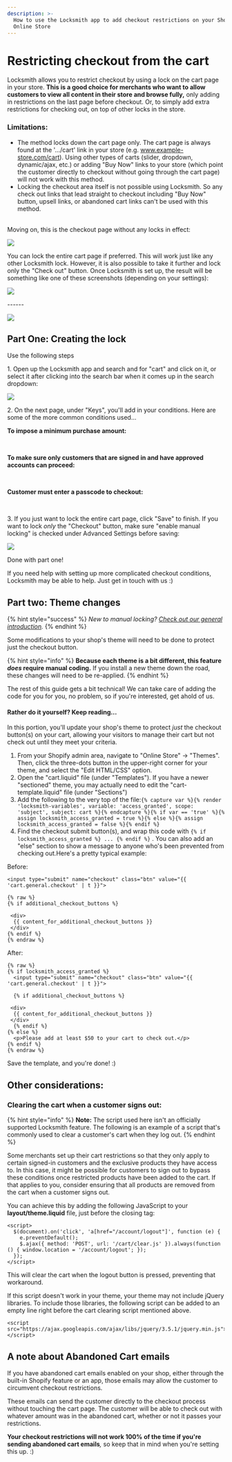 ```yaml
---
description: >-
  How to use the Locksmith app to add checkout restrictions on your Shopify
  Online Store
---
```


# Restricting checkout from the cart

Locksmith allows you to restrict checkout by using a lock on the cart page in your store. **This is a good choice for merchants who want to allow customers to view all content in their store and browse fully,** only adding in restrictions on the last page before checkout. Or, to simply add extra restrictions for checking out, on top of other locks in the store.&#x20;

### **Limitations:**

* The method locks down the cart page only. The cart page is always found at the '.../cart' link in your store (e.g. www.example-store.com/cart). Using other types of carts (slider, dropdown, dynamic/ajax, etc.) or adding "Buy Now" links to your store (which point the customer directly to checkout without going through the cart page) will not work with this method.
* Locking the checkout area itself is not possible using Locksmith. So any check out links that lead straight to checkout including "Buy Now" button, upsell links, or abandoned cart links can't be used with this method.

\
Moving on, this is the checkout page without any locks in effect:

![](https://d33v4339jhl8k0.cloudfront.net/docs/assets/5ddd799f2c7d3a7e9ae472fc/images/5e731ab22c7d3a7e9ae96a46/file-LTWtPLdeVV.png)

You can lock the entire cart page if preferred. This will work just like any other Locksmith lock. However, it is also possible to take it further and lock only the "Check out" button. Once Locksmith is set up, the result will be something like one of these screenshots (depending on your settings):

&#x20;

![](../../.gitbook/assets/CartLock-CheckoutButton.png)

\------

![](https://d33v4339jhl8k0.cloudfront.net/docs/assets/5ddd799f2c7d3a7e9ae472fc/images/5e7321942c7d3a7e9ae96a84/file-huM7dgYXcb.png)

## Part One: Creating the lock

Use the following steps

1\. Open up the Locksmith app and search and for "cart" and click on it, or select it after clicking into the search bar when it comes up in the search dropdown:

![](<../../.gitbook/assets/Screenshot 2024-10-05 at 10.32.13 PM.png>)

2\. On the next page, under "Keys", you'll add in your conditions. Here are some of the more common conditions used...

**To impose a minimum purchase amount:**

<figure><img src="../../.gitbook/assets/Screenshot 2024-10-05 at 10.34.11 PM.png" alt=""><figcaption></figcaption></figure>

\
**To make sure only customers that are signed in and have approved accounts can proceed:**

<figure><img src="../../.gitbook/assets/Screenshot 2024-10-05 at 10.38.32 PM.png" alt=""><figcaption></figcaption></figure>

\
**Customer must enter a passcode to checkout:**

<figure><img src="../../.gitbook/assets/Screenshot 2024-10-05 at 10.37.35 PM.png" alt=""><figcaption></figcaption></figure>

\
3\. If you just want to lock the entire cart page, click "Save" to finish. If you want to lock _only_ the "Checkout" button, make sure "enable manual locking" is checked under Advanced Settings before saving:

![](<../../.gitbook/assets/manualLockingEnabled (1).png>)

Done with part one!

If you need help with setting up more complicated checkout conditions, Locksmith may be able to help. Just get in touch with us :)

## Part two: Theme changes

{% hint style="success" %}
_New to manual locking?_ [_Check out our general introduction_](../../keys/more/manual-mode.md)_._
{% endhint %}

Some modifications to your shop's theme will need to be done to protect just the checkout button.

{% hint style="info" %}
**Because each theme is a bit different, this feature **_**does**_** require manual coding.** If you install a new theme down the road, these changes will need to be re-applied.
{% endhint %}

The rest of this guide gets a bit technical! We can take care of adding the code for you for you, no problem, so if you're interested, get ahold of us.

#### **Rather do it yourself?** Keep reading...

In this portion, you'll update your shop's theme to protect _just_ the checkout button(s) on your cart, allowing your visitors to manage their cart but not check out until they meet your criteria.

1. From your Shopify admin area, navigate to "Online Store" -> "Themes". Then, click the three-dots button in the upper-right corner for your theme, and select the "Edit HTML/CSS" option.
2. Open the "cart.liquid" file (under "Templates"). If you have a newer "sectioned" theme, you may actually need to edit the "cart-template.liquid" file (under "Sections")
3. Add the following to the very top of the file:`{% capture var %}{% render 'locksmith-variables', variable: 'access_granted', scope: 'subject', subject: cart %}{% endcapture %}{% if var == 'true' %}{% assign locksmith_access_granted = true %}{% else %}{% assign locksmith_access_granted = false %}{% endif %}`&#x20;
4. Find the checkout submit button(s), and wrap this code with `{% if locksmith_access_granted %} ... {% endif %}` . You can also add an "else" section to show a message to anyone who's been prevented from checking out.Here's a pretty typical example:

Before:

```
<input type="submit" name="checkout" class="btn" value="{{ 'cart.general.checkout' | t }}">

{% raw %}
{% if additional_checkout_buttons %}
  
 <div>
  {{ content_for_additional_checkout_buttons }}
 </div>
{% endif %}
{% endraw %}
```

After:

```
{% raw %}
{% if locksmith_access_granted %}
  <input type="submit" name="checkout" class="btn" value="{{ 'cart.general.checkout' | t }}">

  {% if additional_checkout_buttons %}
    
 <div>
  {{ content_for_additional_checkout_buttons }}
 </div>
  {% endif %}
{% else %}
  <p>Please add at least $50 to your cart to check out.</p>
{% endif %}
{% endraw %}
```

Save the template, and you're done! :)

## Other considerations:

### Clearing the cart when a customer signs out:

{% hint style="info" %}
**Note:** The script used here isn't an officially supported Locksmith feature. The following is an example of a script that's commonly used to clear a customer's cart when they log out.
{% endhint %}

Some merchants set up their cart restrictions so that they only apply to certain signed-in customers and the exclusive products they have access to. In this case, it might be possible for customers to sign out to bypass these conditions once restricted products have been added to the cart. If that applies to you, consider ensuring that all products are removed from the cart when a customer signs out.

You can achieve this by adding the following JavaScript to your **layout/theme.liquid** file, just before the closing tag:

```
<script>
  $(document).on('click', 'a[href="/account/logout"]', function (e) {
    e.preventDefault();
    $.ajax({ method: 'POST', url: '/cart/clear.js' }).always(function () { window.location = '/account/logout'; });
  });
</script>
```

This will clear the cart when the logout button is pressed, preventing that workaround.

If this script doesn't work in your theme, your theme may not include jQuery libraries. To include those libraries, the following script can be added to an empty line right before the cart clearing script mentioned above.

```
<script src="https://ajax.googleapis.com/ajax/libs/jquery/3.5.1/jquery.min.js"></script>
```

## A note about Abandoned Cart emails

If you have abandoned cart emails enabled on your shop, either through the built-in Shopify feature or an app, those emails may allow the customer to circumvent checkout restrictions.&#x20;

These emails can send the customer directly to the checkout process without touching the cart page. The customer will be able to check out with whatever amount was in the abandoned cart, whether or not it passes your restrictions.&#x20;

**Your checkout restrictions will not work 100% of the time if you're sending abandoned cart emails**_,_ so keep that in mind when you're setting this up. :)
